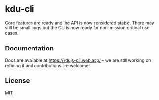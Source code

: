 # kdu-cli

Core features are ready and the API is now considered stable. There may still be small bugs but the CLI is now ready for non-mission-critical use cases.

## Documentation

Docs are available at https://kdujs-cli.web.app/ - we are still working on refining it and contributions are welcome!

## License

[MIT](./LICENSE)
